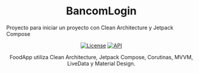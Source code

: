 <h1 align="center">BancomLogin</h1>
Proyecto para iniciar un proyecto con Clean Architecture y Jetpack Compose
<p align="center">
  <a href="https://opensource.org/licenses/Apache-2.0"><img alt="License" src="https://img.shields.io/badge/License-Apache%202.0-blue.svg"/></a>
  <a href="https://android-arsenal.com/api?level=21"><img alt="API" src="https://img.shields.io/badge/API-21%2B-brightgreen.svg?style=flat"/></a>
</p>

<p align="center">  
FoodApp utiliza Clean Architecture, Jetpack Compose, Corutinas, MVVM, LiveData y Material Design.
</p>
</br>
</br>
